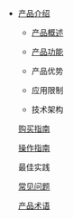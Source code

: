 
<!-- 请勿添加产品标题，标题行将由系统自动增加，名称将于您申请邮件提供的仓库名称一致 -->

* [产品介绍](ugn/Document/Introduction.md)

  -   [产品概述](ugn/intro/Introduction.md)

  -   [产品功能](ugn/intro/function.md)

  -   产品优势

  -   应用限制
  -   技术架构

  [购买指南](ugn/Document/Purchase.md)

  [操作指南](ugn/Document/Guide/Guide.md)

  最佳实践

  [常见问题](ugn/Document/Q&A.md)

  [产品术语](/ugn/Document/glossary.md)

  


